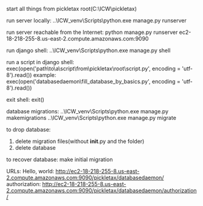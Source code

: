 start all things from pickletax root(C:\ICW\pickletax)

run server locally:
..\ICW_venv\Scripts\python.exe manage.py runserver

run server reachable from the Internet:
python manage.py runserver ec2-18-218-255-8.us-east-2.compute.amazonaws.com:9090

run django shell:
..\ICW_venv\Scripts\python.exe manage.py shell

run a script in django shell:
exec(open('path\\to\\a\\script\\from\\pickletax\\root\\script.py', encoding = 'utf-8').read())
example:
exec(open('databasedaemon\\fill_database_by_basics.py', encoding = 'utf-8').read())

exit shell:
exit()

database migrations:
..\ICW_venv\Scripts\python.exe manage.py makemigrations
..\ICW_venv\Scripts\python.exe manage.py migrate

to drop database:
1) delete migration files(without __init__.py and the folder)
2) delete database

to recover database:
make initial migration

URLs:
Hello, world:
http://ec2-18-218-255-8.us-east-2.compute.amazonaws.com:9090/pickletax/databasedaemon/
authorization:
http://ec2-18-218-255-8.us-east-2.compute.amazonaws.com:9090/pickletax/databasedaemon/authorization/
